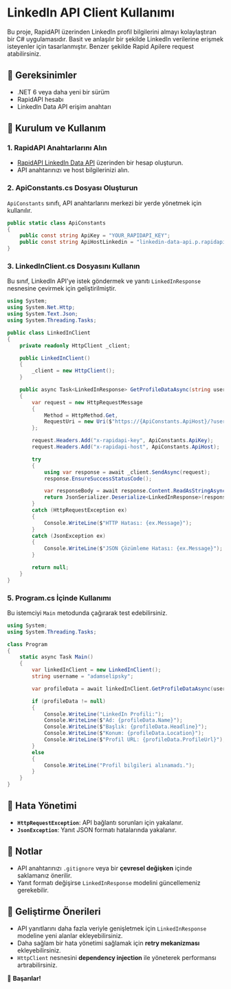 # LinkedIn API Client Kullanımı

Bu proje, RapidAPI üzerinden LinkedIn profil bilgilerini almayı kolaylaştıran bir C# uygulamasıdır. Basit ve anlaşılır bir şekilde LinkedIn verilerine erişmek isteyenler için tasarlanmıştır. Benzer şekilde Rapid Apilere request atabilirsiniz.

## 📌 Gereksinimler
- .NET 6 veya daha yeni bir sürüm
- RapidAPI hesabı
- LinkedIn Data API erişim anahtarı

## 🚀 Kurulum ve Kullanım

### 1. **RapidAPI Anahtarlarını Alın**
- [RapidAPI LinkedIn Data API](https://rapidapi.com/) üzerinden bir hesap oluşturun.
- API anahtarınızı ve host bilgilerinizi alın.

### 2. **ApiConstants.cs Dosyası Oluşturun**
`ApiConstants` sınıfı, API anahtarlarını merkezi bir yerde yönetmek için kullanılır.

```csharp
public static class ApiConstants
{
    public const string ApiKey = "YOUR_RAPIDAPI_KEY";
    public const string ApiHostLinkedin = "linkedin-data-api.p.rapidapi.com";
}
```

### 3. **LinkedInClient.cs Dosyasını Kullanın**

Bu sınıf, LinkedIn API'ye istek göndermek ve yanıtı `LinkedInResponse` nesnesine çevirmek için geliştirilmiştir.

```csharp
using System;
using System.Net.Http;
using System.Text.Json;
using System.Threading.Tasks;

public class LinkedInClient
{
    private readonly HttpClient _client;

    public LinkedInClient()
    {
        _client = new HttpClient();
    }

    public async Task<LinkedInResponse> GetProfileDataAsync(string username)
    {
        var request = new HttpRequestMessage
        {
            Method = HttpMethod.Get,
            RequestUri = new Uri($"https://{ApiConstants.ApiHost}/?username={username}"),
        };

        request.Headers.Add("x-rapidapi-key", ApiConstants.ApiKey);
        request.Headers.Add("x-rapidapi-host", ApiConstants.ApiHost);

        try
        {
            using var response = await _client.SendAsync(request);
            response.EnsureSuccessStatusCode();

            var responseBody = await response.Content.ReadAsStringAsync();
            return JsonSerializer.Deserialize<LinkedInResponse>(responseBody);
        }
        catch (HttpRequestException ex)
        {
            Console.WriteLine($"HTTP Hatası: {ex.Message}");
        }
        catch (JsonException ex)
        {
            Console.WriteLine($"JSON Çözümleme Hatası: {ex.Message}");
        }

        return null;
    }
}
```
 

### 5. **Program.cs İçinde Kullanımı**

Bu istemciyi `Main` metodunda çağırarak test edebilirsiniz.

```csharp
using System;
using System.Threading.Tasks;

class Program
{
    static async Task Main()
    {
        var linkedInClient = new LinkedInClient();
        string username = "adamselipsky";

        var profileData = await linkedInClient.GetProfileDataAsync(username);

        if (profileData != null)
        {
            Console.WriteLine("LinkedIn Profili:");
            Console.WriteLine($"Ad: {profileData.Name}");
            Console.WriteLine($"Başlık: {profileData.Headline}");
            Console.WriteLine($"Konum: {profileData.Location}");
            Console.WriteLine($"Profil URL: {profileData.ProfileUrl}");
        }
        else
        {
            Console.WriteLine("Profil bilgileri alınamadı.");
        }
    }
}
```

## 🎯 Hata Yönetimi
- **`HttpRequestException`**: API bağlantı sorunları için yakalanır.
- **`JsonException`**: Yanıt JSON formatı hatalarında yakalanır.

## 📌 Notlar
- API anahtarınızı `.gitignore` veya bir **çevresel değişken** içinde saklamanız önerilir.
- Yanıt formatı değişirse `LinkedInResponse` modelini güncellemeniz gerekebilir.

## 🔹 Geliştirme Önerileri
- API yanıtlarını daha fazla veriyle genişletmek için `LinkedInResponse` modeline yeni alanlar ekleyebilirsiniz.
- Daha sağlam bir hata yönetimi sağlamak için **retry mekanizması** ekleyebilirsiniz.
- `HttpClient` nesnesini **dependency injection** ile yöneterek performansı artırabilirsiniz.

🚀 **Başarılar!**

